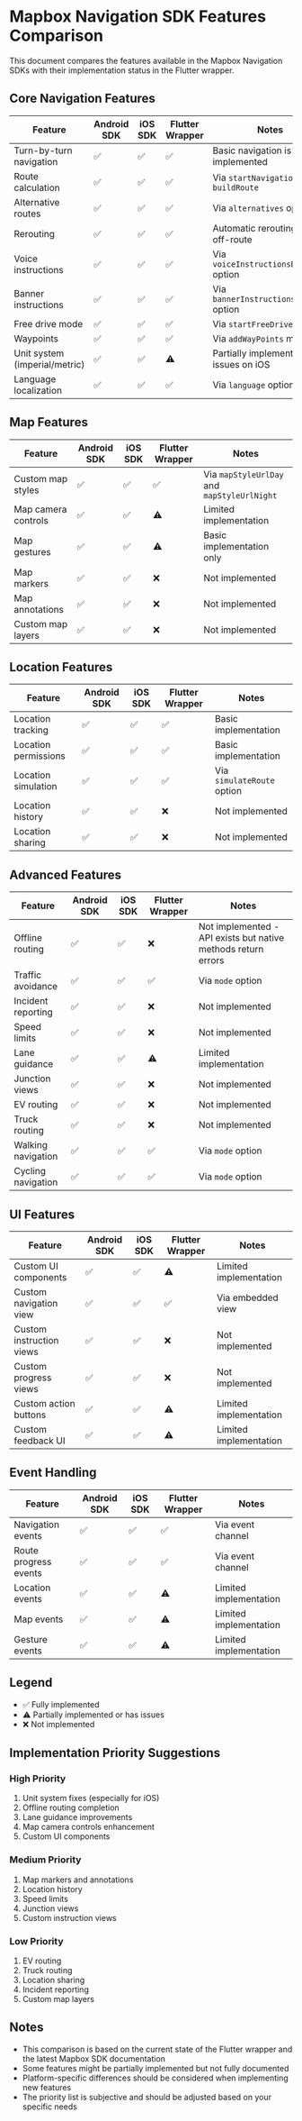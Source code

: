 # Mapbox Navigation SDK Features Comparison

This document compares the features available in the Mapbox Navigation SDKs with their implementation status in the Flutter wrapper.

## Core Navigation Features

| Feature | Android SDK | iOS SDK | Flutter Wrapper | Notes |
|---------|------------|---------|----------------|-------|
| Turn-by-turn navigation | ✅ | ✅ | ✅ | Basic navigation is implemented |
| Route calculation | ✅ | ✅ | ✅ | Via `startNavigation` and `buildRoute` |
| Alternative routes | ✅ | ✅ | ✅ | Via `alternatives` option |
| Rerouting | ✅ | ✅ | ✅ | Automatic rerouting when off-route |
| Voice instructions | ✅ | ✅ | ✅ | Via `voiceInstructionsEnabled` option |
| Banner instructions | ✅ | ✅ | ✅ | Via `bannerInstructionsEnabled` option |
| Free drive mode | ✅ | ✅ | ✅ | Via `startFreeDrive` method |
| Waypoints | ✅ | ✅ | ✅ | Via `addWayPoints` method |
| Unit system (imperial/metric) | ✅ | ✅ | ⚠️ | Partially implemented, issues on iOS |
| Language localization | ✅ | ✅ | ✅ | Via `language` option |

## Map Features

| Feature | Android SDK | iOS SDK | Flutter Wrapper | Notes |
|---------|------------|---------|----------------|-------|
| Custom map styles | ✅ | ✅ | ✅ | Via `mapStyleUrlDay` and `mapStyleUrlNight` |
| Map camera controls | ✅ | ✅ | ⚠️ | Limited implementation |
| Map gestures | ✅ | ✅ | ⚠️ | Basic implementation only |
| Map markers | ✅ | ✅ | ❌ | Not implemented |
| Map annotations | ✅ | ✅ | ❌ | Not implemented |
| Custom map layers | ✅ | ✅ | ❌ | Not implemented |

## Location Features

| Feature | Android SDK | iOS SDK | Flutter Wrapper | Notes |
|---------|------------|---------|----------------|-------|
| Location tracking | ✅ | ✅ | ✅ | Basic implementation |
| Location permissions | ✅ | ✅ | ✅ | Basic implementation |
| Location simulation | ✅ | ✅ | ✅ | Via `simulateRoute` option |
| Location history | ✅ | ✅ | ❌ | Not implemented |
| Location sharing | ✅ | ✅ | ❌ | Not implemented |

## Advanced Features

| Feature | Android SDK | iOS SDK | Flutter Wrapper | Notes |
|---------|------------|---------|----------------|-------|
| Offline routing | ✅ | ✅ | ❌ | Not implemented - API exists but native methods return errors |
| Traffic avoidance | ✅ | ✅ | ✅ | Via `mode` option |
| Incident reporting | ✅ | ✅ | ❌ | Not implemented |
| Speed limits | ✅ | ✅ | ❌ | Not implemented |
| Lane guidance | ✅ | ✅ | ⚠️ | Limited implementation |
| Junction views | ✅ | ✅ | ❌ | Not implemented |
| EV routing | ✅ | ✅ | ❌ | Not implemented |
| Truck routing | ✅ | ✅ | ❌ | Not implemented |
| Walking navigation | ✅ | ✅ | ✅ | Via `mode` option |
| Cycling navigation | ✅ | ✅ | ✅ | Via `mode` option |

## UI Features

| Feature | Android SDK | iOS SDK | Flutter Wrapper | Notes |
|---------|------------|---------|----------------|-------|
| Custom UI components | ✅ | ✅ | ⚠️ | Limited implementation |
| Custom navigation view | ✅ | ✅ | ✅ | Via embedded view |
| Custom instruction views | ✅ | ✅ | ❌ | Not implemented |
| Custom progress views | ✅ | ✅ | ❌ | Not implemented |
| Custom action buttons | ✅ | ✅ | ⚠️ | Limited implementation |
| Custom feedback UI | ✅ | ✅ | ⚠️ | Limited implementation |

## Event Handling

| Feature | Android SDK | iOS SDK | Flutter Wrapper | Notes |
|---------|------------|---------|----------------|-------|
| Navigation events | ✅ | ✅ | ✅ | Via event channel |
| Route progress events | ✅ | ✅ | ✅ | Via event channel |
| Location events | ✅ | ✅ | ⚠️ | Limited implementation |
| Map events | ✅ | ✅ | ⚠️ | Limited implementation |
| Gesture events | ✅ | ✅ | ⚠️ | Limited implementation |

## Legend
- ✅ Fully implemented
- ⚠️ Partially implemented or has issues
- ❌ Not implemented

## Implementation Priority Suggestions

### High Priority
1. Unit system fixes (especially for iOS)
2. Offline routing completion
3. Lane guidance improvements
4. Map camera controls enhancement
5. Custom UI components

### Medium Priority
1. Map markers and annotations
2. Location history
3. Speed limits
4. Junction views
5. Custom instruction views

### Low Priority
1. EV routing
2. Truck routing
3. Location sharing
4. Incident reporting
5. Custom map layers

## Notes
- This comparison is based on the current state of the Flutter wrapper and the latest Mapbox SDK documentation
- Some features might be partially implemented but not fully documented
- Platform-specific differences should be considered when implementing new features
- The priority list is subjective and should be adjusted based on your specific needs 
